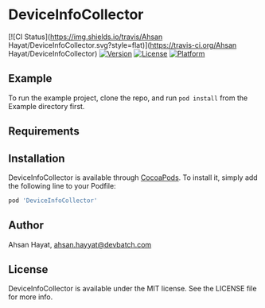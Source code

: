 # DeviceInfoCollector

[![CI Status](https://img.shields.io/travis/Ahsan Hayat/DeviceInfoCollector.svg?style=flat)](https://travis-ci.org/Ahsan Hayat/DeviceInfoCollector)
[![Version](https://img.shields.io/cocoapods/v/DeviceInfoCollector.svg?style=flat)](https://cocoapods.org/pods/DeviceInfoCollector)
[![License](https://img.shields.io/cocoapods/l/DeviceInfoCollector.svg?style=flat)](https://cocoapods.org/pods/DeviceInfoCollector)
[![Platform](https://img.shields.io/cocoapods/p/DeviceInfoCollector.svg?style=flat)](https://cocoapods.org/pods/DeviceInfoCollector)

## Example

To run the example project, clone the repo, and run `pod install` from the Example directory first.

## Requirements

## Installation

DeviceInfoCollector is available through [CocoaPods](https://cocoapods.org). To install
it, simply add the following line to your Podfile:

```ruby
pod 'DeviceInfoCollector'
```

## Author

Ahsan Hayat, ahsan.hayyat@devbatch.com

## License

DeviceInfoCollector is available under the MIT license. See the LICENSE file for more info.
